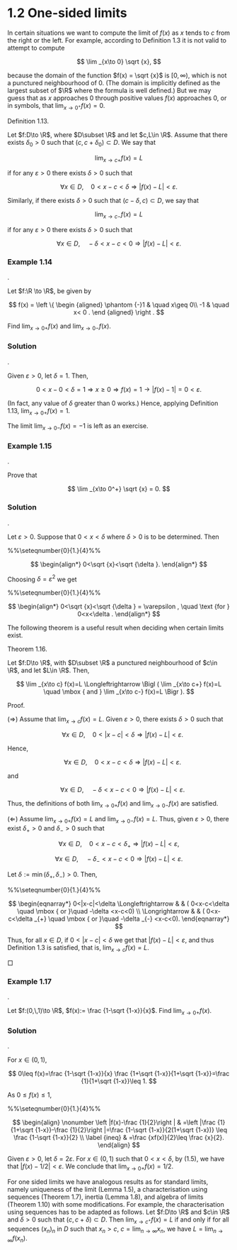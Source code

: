 # 1.2 One-sided limits

In certain situations we want to compute the limit of $f(x)$ as $x$ tends to $c$ from the right or the left. For example, according to Definition 1.3 it is not valid to attempt to compute

$$
\lim _{x\to 0} \sqrt {x},
$$

because the domain of the function $f(x) = \sqrt {x}$ is $[0,\infty )$, which is not a punctured neighbourhood of 0. (The domain is implicitly defined as the largest subset of $\R$ where the formula is well defined.) But we may guess that as $x$ approaches 0 through positive values $f(x)$ approaches 0, or in symbols, that $\displaystyle \lim _{x\to 0^+} f(x) = 0$.

Definition 1.13.

Let $f:D\to \R$, where $D\subset \R$ and let $c,L\in \R$. Assume that there exists $\delta _0>0$ such that $(c,c+\delta _0) \subset D$. We say that

$$
\lim _{x\to c+} f(x)=L
$$

if for any $\varepsilon >0$ there exists $\delta >0$ such that

$$
\forall x\in D, \quad 0<x-c<\delta \Longrightarrow |f(x)-L|<\varepsilon .
$$

Similarly, if there exists $\delta >0$ such that $(c-\delta ,c) \subset D$, we say that

$$
\lim _{x\to c-} f(x)=L
$$

if for any $\varepsilon >0$ there exists $\delta >0$ such that

$$
\forall x\in D, \quad -\delta <x-c<0 \Longrightarrow |f(x)-L|<\varepsilon .
$$

### Example 1.14

.

Let $f:\R \to \R$, be given by

$$
f(x) = \left \{ \begin {aligned} \phantom {-}1 & \quad x\geq 0\\ -1 & \quad x< 0 . \end {aligned} \right .
$$

Find $\displaystyle \lim _{x\to 0+} f(x)$ and $\displaystyle \lim _{x\to 0-} f(x)$.

### Solution

.

Given $\varepsilon >0$, let $\delta =1$. Then,

$$
0<x-0<\delta =1\Longrightarrow x\geq 0 \Longrightarrow f(x)=1 \to |f(x)-1|=0<\varepsilon .
$$

(In fact, any value of $\delta$ greater than $0$ works.) Hence, applying Definition 1.13, $\displaystyle \lim _{x\to 0+} f(x)=1$.

The limit ${\displaystyle \lim _{x\to 0-} f(x)=-1}$ is left as an exercise.

### Example 1.15

.

Prove that

$$
\lim _{x\to 0^+} \sqrt {x} = 0.
$$

### Solution

.

Let $\varepsilon >0$. Suppose that $0<x<\delta$ where $\delta >0$ is to be determined. Then

%%\seteqnumber{0}{1.}{4}%%

$$
\begin{align*} 0<\sqrt {x}<\sqrt {\delta }. \end{align*}
$$

Choosing $\delta = \varepsilon ^2$ we get

%%\seteqnumber{0}{1.}{4}%%

$$
\begin{align*} 0<\sqrt {x}<\sqrt {\delta } = \varepsilon , \quad \text {for } 0<x<\delta . \end{align*}
$$

The following theorem is a useful result when deciding when certain limits exist.

Theorem 1.16.

Let $f:D\to \R$, with $D\subset \R$ a punctured neighbourhood of $c\in \R$, and let $L\in \R$. Then,

$$
\lim _{x\to c} f(x)=L \Longleftrightarrow \Bigl ( \lim _{x\to c+} f(x)=L \quad \mbox { and } \lim _{x\to c-} f(x)=L \Bigr ).
$$

Proof.

$(\Longrightarrow )$ Assume that $\lim _{x\to c} f(x)=L$. Given $\varepsilon >0$, there exists $\delta >0$ such that

$$
\quad \forall x\in D, \quad 0<|x-c|<\delta \Longrightarrow |f(x)-L|<\varepsilon .
$$

Hence,

$$
\quad \forall x\in D, \quad 0<x-c<\delta \Longrightarrow |f(x)-L|<\varepsilon .
$$

and

$$
\quad \forall x\in D, \quad -\delta <x-c<0\Longrightarrow |f(x)-L|<\varepsilon .
$$

Thus, the definitions of both $\displaystyle \lim _{x\to 0+} f(x)$ and $\displaystyle \lim _{x\to 0-} f(x)$ are satisfied.

$(\Longleftarrow )$ Assume ${\displaystyle \lim _{x\to 0+} f(x)}=L$ and ${\displaystyle \lim _{x\to 0-} f(x)}=L$. Thus, given $\varepsilon >0$, there exist $\delta _+>0$ and $\delta _{-}>0$ such that

$$
\forall x \in D, \quad 0<x-c<\delta _{+} \Longrightarrow |f(x)-L|<\varepsilon ,
$$

$$
\forall x \in D, \quad -\delta _{-}<x-c<0 \Longrightarrow |f(x)-L|<\varepsilon .
$$

Let $\delta :=\min (\delta _{+},\,\delta _{-})>0$. Then,

%%\seteqnumber{0}{1.}{4}%%

$$
\begin{eqnarray*} 0<|x-c|<\delta \Longleftrightarrow & & ( 0<x-c<\delta \quad \mbox { or }\quad -\delta <x-c<0) \\ \Longrightarrow & & ( 0<x-c<\delta _{+} \quad \mbox { or }\quad -\delta _{-} <x-c<0). \end{eqnarray*}
$$

Thus, for all $x\in D$, if $0<|x-c|<\delta$ we get that $|f(x)-L|<\varepsilon$, and thus Definition 1.3 is satisfied, that is, $\displaystyle \lim _{x\to c}f(x)=L$.

□

### Example 1.17

.

Let $f:(0,\,1)\to \R$, $f(x):= \frac {1-\sqrt {1-x}}{x}$. Find $\displaystyle \lim _{x\to 0+}f(x)$.

### Solution

.

For $x\in (0,1)$,

$$
0\leq f(x)=\frac {1-\sqrt {1-x}}{x} \frac {1+\sqrt {1-x}}{1+\sqrt {1-x}}=\frac {1}{1+\sqrt {1-x}}\leq 1.
$$

As $0\leq f(x)\leq 1$,

%%\seteqnumber{0}{1.}{4}%%

$$
\begin{align} \nonumber \left |f(x)-\frac {1}{2}\right | & =\left |\frac {1}{1+\sqrt {1-x}}-\frac {1}{2}\right |=\frac {1-\sqrt {1-x}}{2(1+\sqrt {1-x})} \leq \frac {1-\sqrt {1-x}}{2} \\ \label {ineq} & =\frac {xf(x)}{2}\leq \frac {x}{2}. \end{align}
$$

Given $\varepsilon >0$, let $\delta =2\varepsilon$. For $x\in (0,\,1)$ such that $0<x<\delta$, by (1.5), we have that $|f(x)-1/2|<\varepsilon$. We conclude that $\displaystyle \lim _{x\to 0+}f(x)=1/2$.

For one sided limits we have analogous results as for standard limits, namely uniqueness of the limit (Lemma 1.5), a characterisation using sequences (Theorem 1.7), inertia (Lemma 1.8), and algebra of limits (Theorem 1.10) with some modifications. For example, the characterisation using sequences has to be adapted as follows. Let $f:D\to \R$ and $c\in \R$ and $\delta >0$ such that $(c,c+\delta ) \subset D$. Then $\displaystyle \lim _{x\to c^+}f(x) = L$ if and only if for all sequences $(x_n)_n$ in $D$ such that $x_n>c$, $c = \displaystyle \lim _{n\to \infty } x_n$, we have $L = \displaystyle \lim _{n\to \infty } f(x_n)$.

